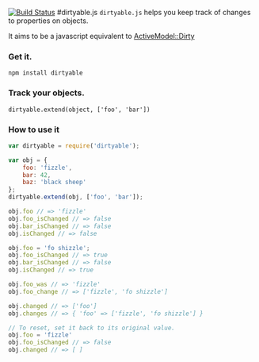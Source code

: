 [![Build Status](https://secure.travis-ci.org/terite/dirtyable.png)](http://travis-ci.org/terite/dirtyable)
#dirtyable.js
`dirtyable.js` helps you keep track of changes to properties on objects.

It aims to be a javascript equivalent to [ActiveModel::Dirty](http://api.rubyonrails.org/classes/ActiveModel/Dirty.html)

### Get it.
`npm install dirtyable`

### Track your objects.
`dirtyable.extend(object, ['foo', 'bar'])`

### How to use it
```javascript
var dirtyable = require('dirtyable');

var obj = {
    foo: 'fizzle',
    bar: 42,
    baz: 'black sheep'
};
dirtyable.extend(obj, ['foo', 'bar']);

obj.foo // => 'fizzle'
obj.foo_isChanged // => false
obj.bar_isChanged // => false
obj.isChanged // => false

obj.foo = 'fo shizzle';
obj.foo_isChanged // => true
obj.bar_isChanged // => false
obj.isChanged // => true

obj.foo_was // => 'fizzle'
obj.foo_change // => ['fizzle', 'fo shizzle']

obj.changed // => ['foo']
obj.changes // => { 'foo' => ['fizzle', 'fo shizzle'] }

// To reset, set it back to its original value.
obj.foo = 'fizzle'
obj.foo_isChanged // => false
obj.changed // => [ ]
```
